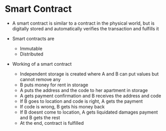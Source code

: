 # Smart Contract

- A smart contract is similar to a contract in the physical world, but is digitally stored and automatically verifies the transaction and fulfills it

- Smart contracts are
  - Immutable
  - Distributed

- Working of a smart contract
  - Independent storage is created where A and B can put values but cannot remove any
  - B puts money for rent in storage
  - A puts the address and the code to her apartment in storage
  - A gets payment confirmation and B receives the address and code
  - If B goes to location and code is right, A gets the payment
  - If code is wrong, B gets his money back
  - If B doesnt come to location, A gets liquidated damages payment and B gets the rest
  - At the end, contract is fulfilled